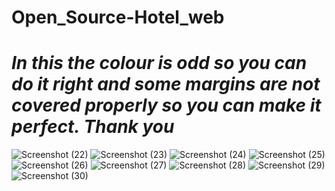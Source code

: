 # Open_Source-Hotel_web

<h1><i> <b>In this the colour is odd so you can do it right and some margins are not covered properly so you can make it perfect.
Thank you </i></b></h1>




![Screenshot (22)](https://user-images.githubusercontent.com/99210504/220434509-7d7b4fea-a54d-4792-ad80-0f035a9cd6c8.png)
![Screenshot (23)](https://user-images.githubusercontent.com/99210504/220434550-4c4f688e-2a2e-4740-8703-d4624abcd68e.png)
![Screenshot (24)](https://user-images.githubusercontent.com/99210504/220434590-ac5ba8cb-43aa-4c09-8c99-fc365670967b.png)
![Screenshot (25)](https://user-images.githubusercontent.com/99210504/220434645-004d8dae-1175-415f-abfd-91712357b63c.png)
![Screenshot (26)](https://user-images.githubusercontent.com/99210504/220434707-90160482-d731-460f-9b4e-116e75361510.png)
![Screenshot (27)](https://user-images.githubusercontent.com/99210504/220434763-c18094b6-88f4-455d-a031-fba5c5e19b74.png)
![Screenshot (28)](https://user-images.githubusercontent.com/99210504/220434887-ee6d8c0e-7bb6-4df3-a000-a4dc0debaa76.png)
![Screenshot (29)](https://user-images.githubusercontent.com/99210504/220435010-d13eebee-a629-43b3-9ec0-ec62ed08df1c.png)
![Screenshot (30)](https://user-images.githubusercontent.com/99210504/220435013-44088ee1-84bd-4af0-aafb-5060bae9f25a.png)
